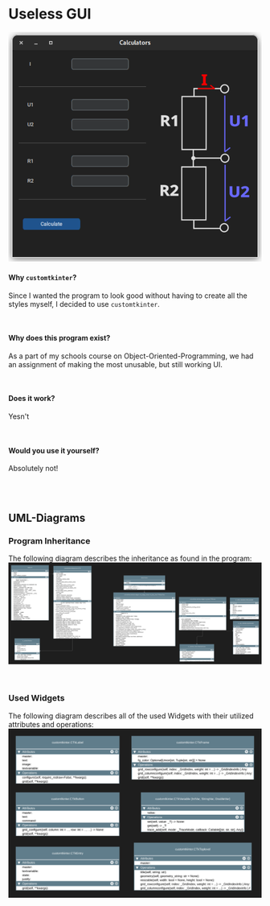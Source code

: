 # Useless GUI
![Voltage Divider](screenshots/img.png)

#### Why `customtkinter`?
Since I wanted the program to look good without having to create all the styles myself,
I decided to use `customtkinter`.
   

<br>

#### Why does this program exist?
As a part of my schools course on Object-Oriented-Programming, we had an assignment
of making the most unusable, but still working UI.

<br>

#### Does it work?
Yesn't

<br>

#### Would you use it yourself?
Absolutely not!

<br><br>

## UML-Diagrams
### Program Inheritance
The following diagram describes the inheritance as found in the program:
![UML 1](screenshots/ui.svg)

<br>

### Used Widgets
The following diagram describes all of the used Widgets with their utilized attributes and operations:
![UML 2](screenshots/widgets.svg)

